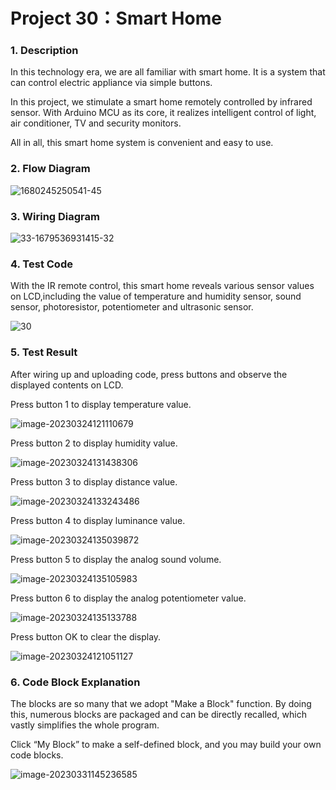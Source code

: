 # **Project 30：Smart Home**

### **1. Description**
In this technology era, we are all familiar with smart home. It is a system that can control electric appliance via simple buttons. 

In this project, we stimulate a smart home remotely controlled by infrared sensor. With Arduino MCU as its core, it realizes intelligent control of light, air conditioner, TV and security monitors. 

All in all, this smart home system is convenient and easy to use.

### **2. Flow Diagram**

![1680245250541-45](./media/1680245250541-45.png)

### **3. Wiring Diagram**

![33-1679536931415-32](./media/33-1679536931415-32.jpg)

### **4. Test Code**

With the IR remote control, this smart home reveals various sensor values on LCD,including the value of temperature and humidity sensor, sound sensor, photoresistor, potentiometer and ultrasonic sensor. 

![30](./media/30-1682214027154-9.png)

### **5. Test Result**

After wiring up and uploading code, press buttons and observe the displayed contents on LCD.

Press button 1 to display temperature value.

![image-20230324121110679](./media/image-20230324121110679.png)

Press button 2 to display humidity value.

![image-20230324131438306](./media/image-20230324131438306.png)

Press button 3 to display distance value.

![image-20230324133243486](./media/image-20230324133243486.png)

Press button 4 to display luminance value.

![image-20230324135039872](./media/image-20230324135039872.png)

Press button 5 to display the analog sound volume. 

![image-20230324135105983](./media/image-20230324135105983.png)

Press button 6 to display the analog potentiometer value. 

![image-20230324135133788](./media/image-20230324135133788.png)

Press button OK to clear the display. 

![image-20230324121051127](./media/image-20230324121051127.png)



### **6. Code Block Explanation**

The blocks are so many that we adopt "Make a Block" function. By doing this, numerous blocks are packaged and can be directly recalled, which vastly simplifies the whole program. 

Click “My Block” to make a self-defined block, and you may build your own code blocks. 

![image-20230331145236585](./media/image-20230331145236585.png)

